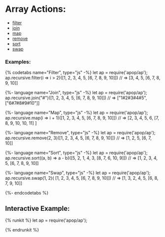 # Array Actions:
* [filter](basics/array/filter.md)
* [join](basics/array/join.md)
* [map](basics/array/map.md)
* [remove](basics/array/remove.md)
* [sort](basics/array/sort.md)
* [swap](basics/array/swap.md)

### Examples: 
{% codetabs name="Filter", type="js" -%} 
let ap = require('apop/ap');
ap.recursive.filter(i => i > 2)([1, 2, 3, 4, 5, [6, 7, 8, 9, 10]])
// => [3, 4, 5, [6, 7, 8, 9, 10]]

{%- language name="Join", type="js" -%}
let ap = require('apop/ap');
ap.recursive.join("#")([1, 2, 3, 4, 5, [6, 7, 8, 9, 10]])
// => ["1#2#3#4#5", ["6#7#8#9#10"]]

{%- language name="Map", type="js" -%}
let ap = require('apop/ap');
ap.recursive.map(i => i + 1)([1, 2, 3, 4, 5, [6, 7, 8, 9, 10]])
// => [2, 3, 4, 5, 6, [7, 8, 9, 10, 10, 11] ]

{%- language name="Remove", type="js" -%}
let ap = require('apop/ap');
ap.recursive.remove(2, 3)([1, 2, 3, 4, 5, [6, 7, 8, 9, 10]])
// => [1, 2, 5, [6, 7, 10]]

{%- language name="Sort", type="js" -%}
let ap = require('apop/ap');
ap.recursive.sort((a, b) => a - b)([5, 2, 1, 4, 3, [8, 7, 6, 10, 9]])
// => [1, 2, 3, 4, 5, [6, 7, 8, 9, 10]]

{%- language name="Swap", type="js" -%}
let ap = require('apop/ap');
ap.recursive.swap(1, 2)( [1, 2, 3, 4, 5, [6, 7, 8, 9, 10]])
// => [1, 3, 2, 4, 5, [6, 8, 7, 9, 10]]

{%- endcodetabs %}

## Interactive Example:

{% runkit %}
let ap = require('apop/ap');

{% endrunkit %}
